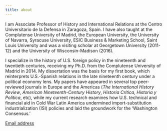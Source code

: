 ```yaml
---
title: about
---
```

I am Associate Professor of History and International Relations at the Centro Universitario de la Defensa in Zaragoza, Spain. I have also taught at the Complutense University of Madrid, the European University, the University of Navarra, Syracuse University, ESIC Business & Marketing School, Saint Louis University and was a visiting scholar at Georgetown University (2011-12) and the University of Wisconsin-Madison (2016).

I specialize in the history of U.S. foreign policy in the nineteenth and twentieth centuries, receiving my Ph.D. from the Complutense University of Madrid in 2014. My dissertation was the basis for my first book, which reinterprets U.S.-Spanish relations in the late nineteenth century under a political economy lens. My papers have appeared in several top peer-reviewed journals in Europe and the Americas (_The International History Review_, _American Nineteenth-Century History_, _Historia Crítica_, _Historia y Política_, etc), while my current research examines how U.S. technical and financial aid in Cold War Latin America undermined import-substitution industrialization (ISI) policies and laid the groundwork for the ‘Washington Consensus.’

[Email address](mailto:aspadilla@unizar.es?subject=[GitHub])

